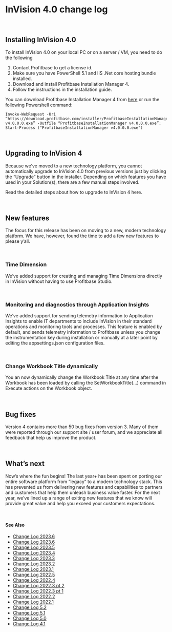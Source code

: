 
# InVision 4.0 change log

<br/>


## Installing InVision 4.0

To install InVision 4.0 on your local PC or on a server / VM, you need to do the following

1. Contact Profitbase to get a license id.
2. Make sure you have PowerShell 5.1 and IIS .Net core hosting bundle installed.
3. Download and install Profitbase Installation Manager 4.
4. Follow the instructions in the installation guide.

You can download Profitbase Installation Manager 4 from [here](http://download.profitbase.com/installer/) or run the following Powershell command:

```
Invoke-WebRequest -Uri “https://download.profitbase.com/installer/ProfitbaseInstallationManager v4.0.0.0.exe” -Outfile “ProfitbaseInstallationManager v4.0.0.0.exe”; Start-Process ("ProfitbaseInstallationManager v4.0.0.0.exe")
```

<br />

## Upgrading to InVision 4

Because we’ve moved to a new technology platform, you cannot automatically upgrade to InVision 4.0 from previous versions just by clicking the “Upgrade” button in the installer. Depending on which features you have used in your Solution(s), there are a few manual steps involved.

Read the detailed steps about how to upgrade to InVision 4 here.

<br />

## New features

The focus for this release has been on moving to a new, modern technology platform. We have, however, found the time to add a few new features to please y’all.

<br />

### Time Dimension

We’ve added support for creating and managing Time Dimensions directly in InVision without having to use Profitbase Studio.

<br />

### Monitoring and diagnostics through Application Insights

We’ve added support for sending telemetry information to Application Insights to enable IT departments to include InVision in their standard operations and monitoring tools and processes.
This feature is enabled by default, and sends telemetry information to Profitbase unless you change the instrumentation key during installation or manually at a later point by editing the appsettings.json configuration files.

<br />

### Change Workbook Title dynamically

You an now dynamically change the Workbook Title at any time after the Workbook has been loaded by calling the SetWorkbookTitle(…) command in Execute actions on the Workbook object.

<br />

## Bug fixes

Version 4 contains more than 50 bug fixes from version 3. Many of them were reported through our support site / user forum, and we appreciate all feedback that help us improve the product.

<br />

## What’s next

Now’s where the fun begins! The last year+ has been spent on porting our entire software platform from “legacy” to a modern technology stack. This has prevented us from delivering new features and capabilities to partners and customers that help them unleash business value faster. For the next year, we’ve lined up a range of exiting new features that we know will provide great value and help you exceed your customers expectations.



<br />

#### See Also
- [Change Log 2023.6](changelog23_7.md)
- [Change Log 2023.6](changelog23_6.md)
- [Change Log 2023.5](changelog23_5.md)
- [Change Log 2023.4](changelog23_4.md)
- [Change Log 2023.3](changelog23_3.md)
- [Change Log 2023.2](changelog23_2.md)
- [Change Log 2023.1](changelog23_1.md)
- [Change Log 2022.5](changelog22_5.md)
- [Change Log 2022.4](changelog22_4.md)
- [Change Log 2022.3 pt 2](changelog22_3_2.md)
- [Change Log 2022.3 pt 1](changelog22_3_1.md)
- [Change Log 2022.2](changelog22_2.md)
- [Change Log 2022.1](changelog22_1.md)
- [Change Log 5.2](changelog52.md)
- [Change Log 5.1](changelog51.md)
- [Change Log 5.0](changelog5.md)
- [Change Log 4.1](changelog41.md)
